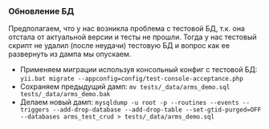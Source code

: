 ### Обновление БД
Предполагаем, что у нас возникла проблема с тестовой БД, т.к. она отстала от актуальной версии и тесты не прошли.
Тогда у нас тестовый скрипт не удалил (после неудачи) тестовую БД и вопрос как ее развернуть из дампа мы опускаем.

 - Применяем миграции используя консольный конфиг с тестовой БД: ```yii.bat migrate --appconfig=config/test-console-acceptance.php```
 - Сохраняем предыдущий дамп: ```mv tests/_data/arms_demo.sql tests/_data/arms_demo.bak```
 - Делаем новый дамп: ```mysqldump -u root -p --routines --events --triggers --add-drop-database --add-drop-table --set-gtid-purged=OFF --databases arms_test_crud > tests/_data/arms_demo.sql```